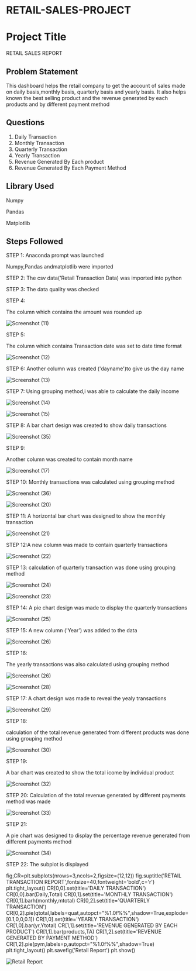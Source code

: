 # RETAIL-SALES-PROJECT


# Project Title
RETAIL SALES REPORT

## Problem Statement

This dashboard helps the retail company to get the account of sales made on daily basis,monthly basis, quarterly basis and yearly basis. It also helps known the best selling product and the revenue generated by each products and by different payment method

## Questions

1. Daily Transaction
2. Monthly Transaction
3. Quarterly Transaction
4. Yearly Transaction
5. Revenue Generated By Each product
6. Revenue Generated By Each Payment Method


## Library Used
Numpy

Pandas

Matplotlib


## Steps Followed

STEP 1:
Anaconda prompt was launched

Numpy,Pandas andmatplotlib were imported

STEP 2:
The csv data('Retail Transaction Data) was imported  into python

STEP 3:
The data quality was checked

STEP 4:

The column which contains the amount was rounded up

![Screenshot (11)](https://github.com/user-attachments/assets/a19061e6-1b3b-4e49-8c8e-3a4c3781df08)

STEP 5:

The column which contains Transaction date was set to date time format

![Screenshot (12)](https://github.com/user-attachments/assets/6e74823b-3366-4fd3-b6ec-d42efc66680e)


STEP 6:
Another column was created ('dayname')to give us the day name

![Screenshot (13)](https://github.com/user-attachments/assets/e7f11fdb-f721-4025-beec-ce3e9103c47f)


STEP 7:
Using grouping method,i was able to calculate the daily income

![Screenshot (14)](https://github.com/user-attachments/assets/fee5d10b-5480-4e8b-944e-5d9c8ab45954)


![Screenshot (15)](https://github.com/user-attachments/assets/3384141a-07bd-4a73-941c-cb654305778c)

STEP 8:
A bar chart design was created to show daily transactions

![Screenshot (35)](https://github.com/user-attachments/assets/cb6c622e-1347-4e58-ac45-4a2a9c148eac)


STEP 9:

Another column was created to contain month name  

![Screenshot (17)](https://github.com/user-attachments/assets/f2394feb-1de4-4cf6-bf13-7067de9fcbed)


STEP 10:
Monthly transactions was calculated using grouping method

![Screenshot (36)](https://github.com/user-attachments/assets/89baec24-930e-495a-9a9c-2959a78b3b32)


![Screenshot (20)](https://github.com/user-attachments/assets/2c6a6dab-2a13-4ffb-8eba-64e6617773a8)


STEP 11:
A horizontal bar chart was designed to show the monthly transaction

![Screenshot (21)](https://github.com/user-attachments/assets/a8801923-779e-4e40-a5ea-d48a8d7a6676)


STEP 12:A new column was made to contain quarterly transactions

![Screenshot (22)](https://github.com/user-attachments/assets/4a103bc7-b09e-4dbe-adeb-ddb5aaae6636)


STEP 13:
calculation of quarterly transaction was done using 
grouping method


![Screenshot (24)](https://github.com/user-attachments/assets/b1e99437-aef7-431e-968f-ede8453f6892)


![Screenshot (23)](https://github.com/user-attachments/assets/6ae193d9-8d99-47ab-8db0-832acb3b7b27)


STEP 14:
A pie  chart design was made to display the quarterly transactions

![Screenshot (25)](https://github.com/user-attachments/assets/0cdf6960-bcb9-4fcf-9f9a-771c1b2101af)


STEP 15:
A new column ('Year') was added to the data

![Screenshot (26)](https://github.com/user-attachments/assets/27ef3526-baa4-4785-a631-50ad48e32ce0)


STEP 16:

The yearly transactions was also calculated using grouping method

![Screenshot (26)](https://github.com/user-attachments/assets/27ef3526-baa4-4785-a631-50ad48e32ce0)

![Screenshot (28)](https://github.com/user-attachments/assets/380f37f3-bdb7-44db-a38a-dc2fef233d50)


STEP 17:
A chart design was made to reveal the yealy transactions

![Screenshot (29)](https://github.com/user-attachments/assets/16588146-9355-4eb5-bc05-5d87fbd38d06)


STEP 18:

calculation of the total revenue generated from different products was done using grouping method

![Screenshot (30)](https://github.com/user-attachments/assets/16ffdf78-34ed-44eb-92e4-f89a7691e47c)


STEP 19:

A bar chart was created to show the total icome by individual product

![Screenshot (32)](https://github.com/user-attachments/assets/1feb5447-8974-49c2-9248-b3dda8d34ca2)

STEP 20:
Calculation of the total revenue generated by different payments method was made

![Screenshot (33)](https://github.com/user-attachments/assets/f36be66b-5e83-4f33-a202-c144215aac19)

STEP 21:

A pie chart was designed to display the percentage  revenue generated from different payments method

![Screenshot (34)](https://github.com/user-attachments/assets/993713f0-6856-43d2-b57b-49bc5a83e731)


STEP 22:
The subplot is displayed


fig,CR=plt.subplots(nrows=3,ncols=2,figsize=(12,12))
fig.suptitle('RETAIL TRANSACTION REPORT',fontsize=40,fontweight='bold',c='r')
plt.tight_layout()
CR[0,0].set(title='DAILY TRANSACTION')
CR[0,0].bar(Daily,Total)
CR[0,1].set(title='MONTHLY TRANSACTION')
CR[0,1].barh(monthly,mtotal)
CR[0,2].set(title='QUARTERLY TRANSACTION')
CR[0,2].pie(qtotal,labels=quat,autopct="%1.0f%%",shadow=True,explode=[0.1,0,0,0.1])
CR[1,0].set(title='YEARLY TRANSACTION')
CR[1,0].bar(yr,Ytotal)
CR[1,1].set(title='REVENUE GENERATED BY EACH PRODUCT')
CR[1,1].bar(products,TA)
CR[1,2].set(title='REVENUE GENERATED BY PAYMENT METHOD')
CR[1,2].pie(pym,labels=p,autopct="%1.0f%%",shadow=True)
plt.tight_layout()
plt.savefig('Retail Report')
plt.show()


![Retail Report](https://github.com/user-attachments/assets/795b3d5d-66a2-47c1-8bf5-e3a158d7ca12)
